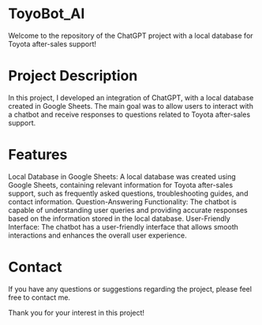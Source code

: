 # ToyoBot_AI
Welcome to the repository of the ChatGPT project with a local database for Toyota after-sales support!

# Project Description
In this project, I developed an integration of ChatGPT, with a local database created in Google Sheets. 
The main goal was to allow users to interact with a chatbot and receive responses to questions related to Toyota after-sales support.

# Features
Local Database in Google Sheets: A local database was created using Google Sheets, containing relevant information for Toyota after-sales support, such as frequently asked questions, troubleshooting guides, and contact information.
Question-Answering Functionality: The chatbot is capable of understanding user queries and providing accurate responses based on the information stored in the local database.
User-Friendly Interface: The chatbot has a user-friendly interface that allows smooth interactions and enhances the overall user experience.

# Contact
If you have any questions or suggestions regarding the project, please feel free to contact me. 

Thank you for your interest in this project!
